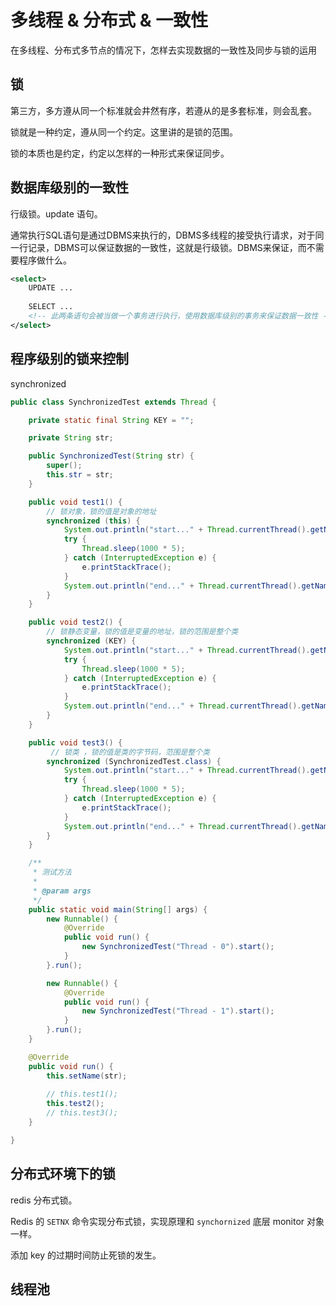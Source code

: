 # 多线程 & 分布式 & 一致性
在多线程、分布式多节点的情况下，怎样去实现数据的一致性及同步与锁的运用

## 锁

第三方，多方遵从同一个标准就会井然有序，若遵从的是多套标准，则会乱套。

锁就是一种约定，遵从同一个约定。这里讲的是锁的范围。

锁的本质也是约定，约定以怎样的一种形式来保证同步。

## 数据库级别的一致性

行级锁。update 语句。

通常执行SQL语句是通过DBMS来执行的，DBMS多线程的接受执行请求，对于同一行记录，DBMS可以保证数据的一致性，这就是行级锁。DBMS来保证，而不需要程序做什么。

```xml
<select>
	UPDATE ...
    
    SELECT ...
    <!-- 此两条语句会被当做一个事务进行执行，使用数据库级别的事务来保证数据一致性 -->
</select>
```

## 程序级别的锁来控制

synchronized

```java
public class SynchronizedTest extends Thread {

	private static final String KEY = "";

	private String str;

	public SynchronizedTest(String str) {
		super();
		this.str = str;
	}

	public void test1() {
        // 锁对象，锁的值是对象的地址
		synchronized (this) {
			System.out.println("start..." + Thread.currentThread().getName());
			try {
				Thread.sleep(1000 * 5);
			} catch (InterruptedException e) {
				e.printStackTrace();
			}
			System.out.println("end..." + Thread.currentThread().getName());
		}
	}

	public void test2() {
        // 锁静态变量，锁的值是变量的地址，锁的范围是整个类
		synchronized (KEY) {
			System.out.println("start..." + Thread.currentThread().getName());
			try {
				Thread.sleep(1000 * 5);
			} catch (InterruptedException e) {
				e.printStackTrace();
			}
			System.out.println("end..." + Thread.currentThread().getName());
		}
	}

	public void test3() {
         // 锁类 ，锁的值是类的字节码，范围是整个类
		synchronized (SynchronizedTest.class) {
			System.out.println("start..." + Thread.currentThread().getName());
			try {
				Thread.sleep(1000 * 5);
			} catch (InterruptedException e) {
				e.printStackTrace();
			}
			System.out.println("end..." + Thread.currentThread().getName());
		}
	}

	/**
	 * 测试方法
	 * 
	 * @param args
	 */
	public static void main(String[] args) {
		new Runnable() {
			@Override
			public void run() {
				new SynchronizedTest("Thread - 0").start();
			}
		}.run();

		new Runnable() {
			@Override
			public void run() {
				new SynchronizedTest("Thread - 1").start();
			}
		}.run();
	}

	@Override
	public void run() {
		this.setName(str);
        
		// this.test1();
		this.test2();
		// this.test3();
	}

}
```



## 分布式环境下的锁

redis 分布式锁。

Redis 的 `SETNX` 命令实现分布式锁，实现原理和 `synchornized` 底层 monitor 对象一样。

添加 key 的过期时间防止死锁的发生。

## 线程池


